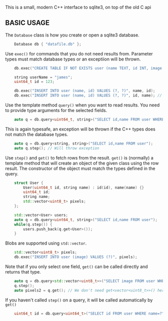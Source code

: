 
This is a small, modern C++ interface to sqlite3, on top of the old C api


BASIC USAGE
-----------

The `Database` class is how you create or open a sqlite3 database.

```C++
	Database db { "datafile.db" };
```

Use `exec()` for commands that you do not need results from. Parameter types must match database types or
an exceptiion will be thrown.

```C++
	db.exec("CREATE TABLE IF NOT EXISTS user (name TEXT, id INT, image BLOB)");

	string userName = "james";
	uint64_t id = 123;

	db.exec("INSERT INTO user (name, id) VALUES (?, ?)", name, id);
	db.exec("INSERT INTO user (name, id) VALUES (?, ?)", id, name); // <-- Will throw an exception
```

Use the template method `query()` when you want to read results. You need to provide type arguments for the selected fields.

```C++
	auto q = db.query<uint64_t, string>("SELECT id,name FROM user WHERE name like ?", "a%");
```

This is again typesafe, an exception will be thrown if the C++ types does not match
the database types.

```C++
	auto q = db.query<string, string>("SELECT id,name FROM user");
	auto q.step(); // Will throw exception
```

Use `step()` and `get()` to fetch rows from the result. `get()` is (normally) a template method that
will create an object of the given class using the row result. The constructor of the
object must match the types defined in the query.

```C++
	struct User {
		User(uint64_t id, string name) : id(id), name(name) {}
		uint64_t id;
		string name;
		std::vector<uint8_t> pixels;
	};

	std::vector<User> users;
	auto q = db.query<uint64_t, string>("SELECT id,name FROM user");
	while(q.step()) {
		users.push_back(q.get<User>());
	}
```

Blobs are supported using `std::vector`.

```C++
	std::vector<uint8_t> pixels;
	db.exec("INSERT INTO user (image) VALUES (?)", pixels);
```

Note that if you only select one field, `get()` can be called directly and returns that type.

```C++
	auto q = db.query<std::vector<uint8_t>>("SELECT image FROM user WHERE id=?", id);
	q.step();
	auto pixels2 = q.get(); // We don't need get<vector<uint8_t>>() here;
```

If you haven't called `step()` on a query, it will be called automatically by `get()`

```C++
	uint64_t id = db.query<uint64_t>("SELECT id FROM user WHERE name=?", userName).get();
```